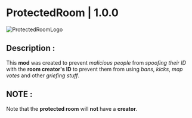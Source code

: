# ProtectedRoom | 1.0.0

![ProtectedRoomLogo](https://github.com/user-attachments/assets/773df478-a6ad-46f0-abe1-bc12967159cd)

## Description :

This **mod** was created to prevent *malicious people* from *spoofing their ID* with the **room creator's ID** to prevent them from using *bans*, *kicks*, *map votes* and other *griefing stuff*.

## NOTE :

Note that the **protected room** will **not** have a **creator**.

